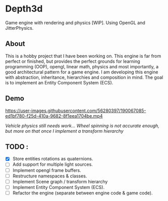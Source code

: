 # Depth3d
Game engine with rendering and physics [WIP]. Using OpenGL and JitterPhysics.

## About
This is a hobby project that I have been working on. This engine is far from perfect or finished, but provides the perfect grounds for learning programming (OOP), opengl, linear math, physics and 
most importantly, a good architectural pattern for a game engine. I am developing this engine with abstraction, inheritance, hierarchies and composition in mind. The goal is to implement an Entity Component System (ECS).

## Demo
https://user-images.githubusercontent.com/56280397/190067085-ed1bf780-f25d-410a-9682-8f1eea1704be.mp4



*Vehicle physics still needs work... Wheel spinning is not accurate enough, but more on that once I implement a transform hierarchy*

## TODO :
+ [x] Store entities rotations as quaternions.
+ [ ] Add support for multiple light sources.
+ [ ] Implement opengl frame buffers.
+ [ ] Restructure namespaces & classes.
+ [ ] Implement Scene graph / transform hierarchy
+ [ ] Implement Entity Component System (ECS).
+ [ ] Refactor the engine (separate between engine code & game code).
